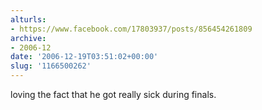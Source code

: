 ```yaml
---
alturls:
- https://www.facebook.com/17803937/posts/856454261809
archive:
- 2006-12
date: '2006-12-19T03:51:02+00:00'
slug: '1166500262'
---
```


loving the fact that he got really sick during finals.

